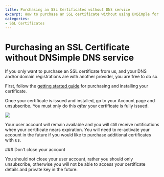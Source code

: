 ```yaml
---
title: Purchasing an SSL Certificates without DNS service
excerpt: How to purchase an SSL certificate without using DNSimple for DNS or domain registrations.
categories:
- SSL Certificates
---
```


# Purchasing an SSL Certificate without DNSimple DNS service

If you only want to purchase an SSL certificate from us, and your DNS and/or domain registrations are with another provider, you are free to do so.

First, follow the [getting started guide](http://support.dnsimple.com/articles/getting-started-ssl-certificates) for purchasing and installing your certificate.

Once your certificate is issued and installed, go to your Account page and unsubscribe. You must only do this *after* your certificate is fully issued.

![](http://cl.ly/image/3X0r0p1b062C/Account%20Unsubscribe%20-%20DNSimple.jpg)

Your user account will remain available and you will still receive notifications when your certificate nears expiration. You will need to re-activate your account in the future if you would like to purchase additional certificates with us.

<warning>
### Don't close your account

You should not close your user account, rather you should only unsubscribe, otherwise you will not be able to access your certificate details and private key in the future.
</warning>
